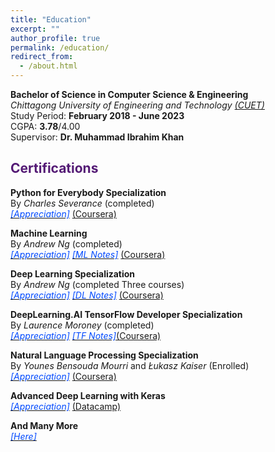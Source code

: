 ```yaml
---
title: "Education"
excerpt: ""
author_profile: true
permalink: /education/
redirect_from: 
  - /about.html
---
```

**Bachelor of Science in Computer Science & Engineering**   
*Chittagong University of Engineering and Technology [(CUET)](https://www.cuet.ac.bd/dept/cse)*   
Study Period: <b>February 2018 - June 2023</b>  
CGPA: **3.78**/4.00  
Supervisor: **Dr. Muhammad Ibrahim Khan**

<!-- 
## <font color="#00cc66"> Academic Appointments </font>
 **Graduate Research/Teaching Assistant <font color="#541A75">[Sep 2022 - Ongoing]</font>**   
 *Departmet of Computer Science, Dartmouth College*

 **Assistant Professor (on leave) <font color="#541A75">[July 2022 - Aug 2022]</font>**   
 *Departmet of Computer Science and Engineering, CUET*
 
 **Lecturer <font color="#541A75">[July 2019 - June 2022]</font>**   
 *Department of Computer Science and Engineering, CUET*

 **Research Assistant <font color="#541A75">[Dec 2018 - June 2019]</font>**    
 *CUET NLP Lab* -->

## <font color="#541A75"> Certifications </font>

**Python for Everybody Specialization**    
By *Charles Severance* (completed)  
[*<font color="#0049FF">[Appreciation]</font>*](https://www.coursera.org/account/accomplishments/specialization/certificate/GXDXN53LKC54) [(Coursera)](https://www.coursera.org/specializations/python)


**Machine Learning**  
By *Andrew Ng* (completed)  
[*<font color="#0049FF">[Appreciation]</font>*](https://www.coursera.org/account/accomplishments/certificate/9GUTKBGMTEEP) [*<font color="#0049FF">[ML Notes]</font>*](https://drive.google.com/file/d/1mqXsQkUZ1cqxOR8fD6wJ9QS_K8Fg56RV/view?usp=share_link) [(Coursera)](https://www.coursera.org/specializations/machine-learning-introduction)

**Deep Learning Specialization**  
By *Andrew Ng* (completed Three courses)  
[*<font color="#0049FF">[Appreciation]</font>*](https://www.linkedin.com/in/aminur-rahman-642913161/details/certifications/) [*<font color="#0049FF">[DL Notes]</font>*](https://drive.google.com/drive/folders/1IXYPbdoyhZVLJhFOCk7LImiaMFJ0aWf5?usp=share_link) [(Coursera)](https://www.coursera.org/specializations/deep-learning)

          
**DeepLearning.AI TensorFlow Developer Specialization**  
By *Laurence Moroney* (completed)  
[*<font color="#0049FF">[Appreciation]</font>*](https://www.coursera.org/account/accomplishments/specialization/certificate/DY793JL8LD2L) [*<font color="#0049FF">[TF Notes]</font>*](https://drive.google.com/drive/folders/1IXYPbdoyhZVLJhFOCk7LImiaMFJ0aWf5?usp=share_link)[(Coursera)](https://www.coursera.org/professional-certificates/tensorflow-in-practice)


**Natural Language Processing Specialization**  
By *Younes Bensouda Mourri* and *Łukasz Kaiser* (Enrolled)  
[*<font color="#0049FF">[Appreciation]</font>*](https://www.coursera.org/account/accomplishments/certificate/GN8S9YKJWNJK) [(Coursera)](https://www.coursera.org/specializations/natural-language-processing?)



**Advanced Deep Learning with Keras**    
[*<font color="#0049FF">[Appreciation]</font>*](https://www.datacamp.com/statement-of-accomplishment/course/274ab1d7f13f7a413b62cf5a51d833a614e0c0f7) [(Datacamp)](https://www.datacamp.com/courses/advanced-deep-learning-with-keras)

**And Many More**  
[*<font color="#0049FF">[Here]</font>*](https://www.linkedin.com/in/aminur-rahman-642913161/details/certifications/)
